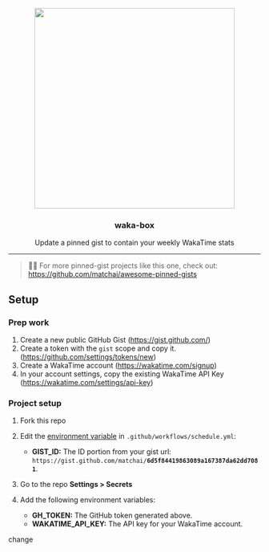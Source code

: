 <p align="center">
  <img width="400" src="https://user-images.githubusercontent.com/4658208/60469862-2e40bf00-9c2c-11e9-87f7-afe164648de4.png">
  <h3 align="center">waka-box</h3>
  <p align="center">Update a pinned gist to contain your weekly WakaTime stats</p>
</p>


---


> 📌✨ For more pinned-gist projects like this one, check out: https://github.com/matchai/awesome-pinned-gists

## Setup

### Prep work

1. Create a new public GitHub Gist (https://gist.github.com/)
2. Create a token with the `gist` scope and copy it. (https://github.com/settings/tokens/new)
3. Create a WakaTime account (https://wakatime.com/signup)
4. In your account settings, copy the existing WakaTime API Key (https://wakatime.com/settings/api-key)

### Project setup

1. Fork this repo
2. Edit the [environment variable](https://github.com/matchai/waka-box/blob/master/.github/workflows/schedule.yml#L13-L15) in `.github/workflows/schedule.yml`:

   - **GIST_ID:** The ID portion from your gist url: `https://gist.github.com/matchai/`**`6d5f84419863089a167387da62dd7081`**.

3. Go to the repo **Settings > Secrets**
4. Add the following environment variables:
   - **GH_TOKEN:** The GitHub token generated above.
   - **WAKATIME_API_KEY:** The API key for your WakaTime account.

change